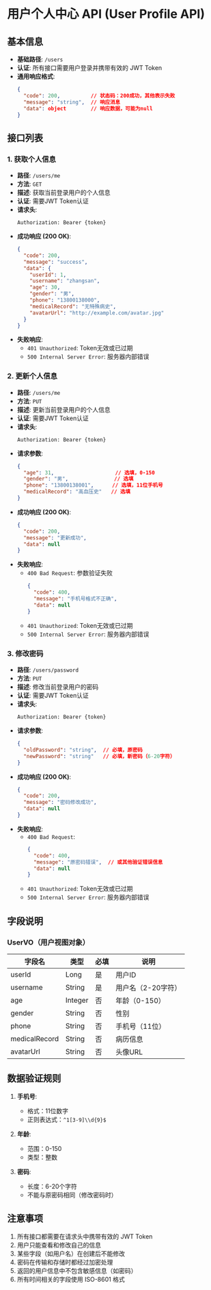 # 用户个人中心 API (User Profile API)

## 基本信息

- **基础路径**: `/users`
- **认证**: 所有接口需要用户登录并携带有效的 JWT Token
- **通用响应格式**:
  ```json
  {
    "code": 200,          // 状态码：200成功，其他表示失败
    "message": "string",  // 响应消息
    "data": object        // 响应数据，可能为null
  }
  ```

## 接口列表

### 1. 获取个人信息

- **路径**: `/users/me`
- **方法**: `GET`
- **描述**: 获取当前登录用户的个人信息
- **认证**: 需要JWT Token认证
- **请求头**:
  ```
  Authorization: Bearer {token}
  ```
- **成功响应 (200 OK)**:
  ```json
  {
    "code": 200,
    "message": "success",
    "data": {
      "userId": 1,
      "username": "zhangsan",
      "age": 30,
      "gender": "男",
      "phone": "13800138000",
      "medicalRecord": "无特殊病史",
      "avatarUrl": "http://example.com/avatar.jpg"
    }
  }
  ```
- **失败响应**:
  - `401 Unauthorized`: Token无效或已过期
  - `500 Internal Server Error`: 服务器内部错误

### 2. 更新个人信息

- **路径**: `/users/me`
- **方法**: `PUT`
- **描述**: 更新当前登录用户的个人信息
- **认证**: 需要JWT Token认证
- **请求头**:
  ```
  Authorization: Bearer {token}
  ```
- **请求参数**:
  ```json
  {
    "age": 31,                    // 选填，0-150
    "gender": "男",               // 选填
    "phone": "13800138001",      // 选填，11位手机号
    "medicalRecord": "高血压史"   // 选填
  }
  ```
- **成功响应 (200 OK)**:
  ```json
  {
    "code": 200,
    "message": "更新成功",
    "data": null
  }
  ```
- **失败响应**:
  - `400 Bad Request`: 参数验证失败
    ```json
    {
      "code": 400,
      "message": "手机号格式不正确",
      "data": null
    }
    ```
  - `401 Unauthorized`: Token无效或已过期
  - `500 Internal Server Error`: 服务器内部错误

### 3. 修改密码

- **路径**: `/users/password`
- **方法**: `PUT`
- **描述**: 修改当前登录用户的密码
- **认证**: 需要JWT Token认证
- **请求头**:
  ```
  Authorization: Bearer {token}
  ```
- **请求参数**:
  ```json
  {
    "oldPassword": "string",  // 必填，原密码
    "newPassword": "string"   // 必填，新密码（6-20字符）
  }
  ```
- **成功响应 (200 OK)**:
  ```json
  {
    "code": 200,
    "message": "密码修改成功",
    "data": null
  }
  ```
- **失败响应**:
  - `400 Bad Request`: 
    ```json
    {
      "code": 400,
      "message": "原密码错误",  // 或其他验证错误信息
      "data": null
    }
    ```
  - `401 Unauthorized`: Token无效或已过期
  - `500 Internal Server Error`: 服务器内部错误

## 字段说明

### UserVO（用户视图对象）

| 字段名 | 类型 | 必填 | 说明 |
|--------|------|------|------|
| userId | Long | 是 | 用户ID |
| username | String | 是 | 用户名（2-20字符） |
| age | Integer | 否 | 年龄（0-150） |
| gender | String | 否 | 性别 |
| phone | String | 否 | 手机号（11位） |
| medicalRecord | String | 否 | 病历信息 |
| avatarUrl | String | 否 | 头像URL |

## 数据验证规则

1. **手机号**:
   - 格式：11位数字
   - 正则表达式：`^1[3-9]\\d{9}$`

2. **年龄**:
   - 范围：0-150
   - 类型：整数

3. **密码**:
   - 长度：6-20个字符
   - 不能与原密码相同（修改密码时）

## 注意事项

1. 所有接口都需要在请求头中携带有效的 JWT Token
2. 用户只能查看和修改自己的信息
3. 某些字段（如用户名）在创建后不能修改
4. 密码在传输和存储时都经过加密处理
5. 返回的用户信息中不包含敏感信息（如密码）
6. 所有时间相关的字段使用 ISO-8601 格式 